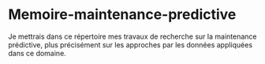 # Memoire-maintenance-predictive
Je mettrais dans ce répertoire mes travaux de recherche sur la maintenance prédictive, plus précisément sur les approches par les données appliquées dans ce domaine. 
